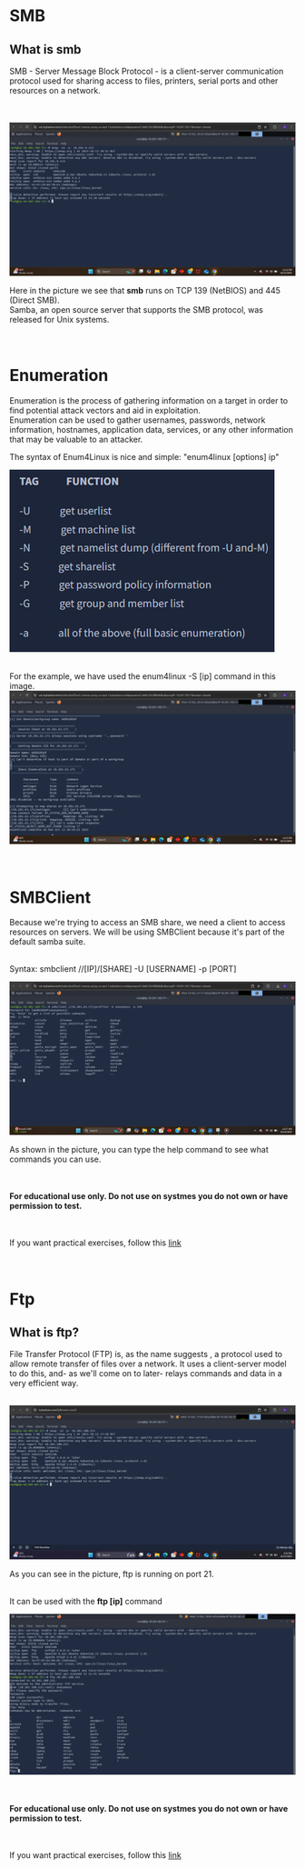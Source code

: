 # SMB

## What is smb

SMB - Server Message Block Protocol - is a client-server communication protocol used for sharing access to files, printers, serial ports and other resources on a network.<br><br><br>

![](https://github.com/Andreas512514/Network-Services/blob/main/Screenshot%202025-10-13%20233219.png)

Here in the picture we see that **smb** runs on TCP 139 (NetBIOS) and 445 (Direct SMB).<br>
Samba, an open source server that supports the SMB protocol, was released for Unix systems.<br><br><br>


# Enumeration

Enumeration is the process of gathering information on a target in order to find potential attack vectors and aid in exploitation.<br>
Enumeration can be used to gather usernames, passwords, network information, hostnames, application data, services, or any other information that may be valuable to an attacker.

The syntax of Enum4Linux is nice and simple: "enum4linux [options] ip"

 ![enum4linux TAG picture](https://github.com/Andreas512514/Network-Services/blob/main/Screenshot%202025-10-13%20234504.png)<br><br>

For the example, we have used the enum4linux -S [ip] command in this image.
![enum4linux -S [ip] picture](https://github.com/Andreas512514/Network-Services/blob/main/Screenshot%202025-10-13%20235524.png)<br><br><br>


# SMBClient
Because we're trying to access an SMB share, we need a client to access resources on servers. We will be using SMBClient because it's part of the default samba suite.<br><br>

Syntax: smbclient //[IP]/[SHARE] -U [USERNAME] -p [PORT]
                                                                                                                                                     
![smbclient picture](https://github.com/Andreas512514/Network-Services/blob/main/Screenshot%202025-10-14%20001751.png)

As shown in the picture, you can type the help command to see what commands you can use.<br><br><br>

**For educational use only. Do not use on systmes you do not own or have permission to test.**<br><br><br>


If you want practical exercises, follow this [link](https://tryhackme.com/room/networkservices)<br><br><br>

# Ftp
## What is ftp?

File Transfer Protocol (FTP) is, as the name suggests , a protocol used to allow remote transfer of files over a network. It uses a client-server model to do this, and- as we'll come on to later- relays commands and data in a very efficient way.<br><br>


![picture of ftp](https://github.com/Andreas512514/Network-Services/blob/main/Screenshot%202025-10-15%20205914.png)

As you can see in the picture, ftp is running on port 21.<br><br>

It can be used with the **ftp [ip]** command

![](https://github.com/Andreas512514/Network-Services/blob/main/Screenshot%202025-10-15%20210614.png)<br><br><br>


**For educational use only. Do not use on systmes you do not own or have permission to test.**<br><br><br>


If you want practical exercises, follow this [link](https://tryhackme.com/room/networkservices)
